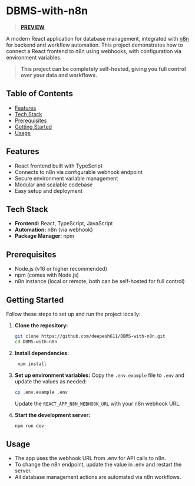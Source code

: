 # DBMS-with-n8n

> **[PREVIEW](https://dbms-with-n8n.vercel.app/)**

A modern React application for database management, integrated with [n8n](https://n8n.io/) for backend and workflow automation. This project demonstrates how to connect a React frontend to n8n using webhooks, with configuration via environment variables.

> **This project can be completely self-hosted, giving you full control over your data and workflows.**

## Table of Contents

- [Features](#features)
- [Tech Stack](#tech-stack)
- [Prerequisites](#prerequisites)
- [Getting Started](#getting-started)
- [Usage](#usage)

## Features

- React frontend built with TypeScript
- Connects to n8n via configurable webhook endpoint
- Secure environment variable management
- Modular and scalable codebase
- Easy setup and deployment

## Tech Stack

- **Frontend:** React, TypeScript, JavaScript
- **Automation:** n8n (via webhook)
- **Package Manager:** npm

## Prerequisites

- Node.js (v16 or higher recommended)
- npm (comes with Node.js)
- n8n instance (local or remote, both can be self-hosted for full control)

## Getting Started

Follow these steps to set up and run the project locally:

1. **Clone the repository:**
   ```sh
   git clone https://github.com/deepesh611/DBMS-with-n8n.git
   cd DBMS-with-n8n
   ```

2. **Install dependencies:**
   ```sh
    npm install
    ```

3. **Set up environment variables:**
   Copy the `.env.example` file to `.env` and update the values as needed:
   ```sh
   cp .env.example .env
   ```
    Update the `REACT_APP_N8N_WEBHOOK_URL` with your n8n webhook URL.
4. **Start the development server:**
   ```sh
   npm run dev
   ```
   
## Usage
- The app uses the webhook URL from .env for API calls to n8n.
- To change the n8n endpoint, update the value in .env and restart the server.
- All database management actions are automated via n8n workflows.